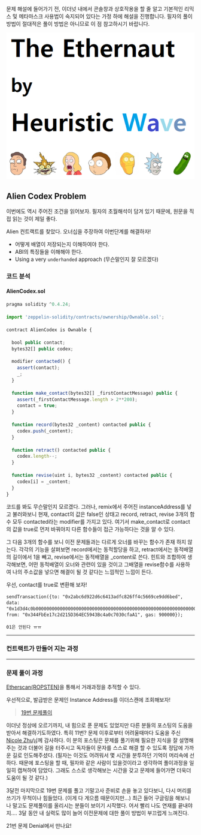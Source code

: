 문제 해설에 들어가기 전,  이더넛 내에서 콘솔창과 상호작용을 할 줄 알고 기본적인 리믹스 및 메타마스크 사용법이 숙지되어 있다는 가정 하에 해설을 진행합니다. 필자의 풀이 방법이 절대적은 풀이 방법은 아니므로 이 점 참고하시기 바랍니다.

![대표이미지](https://github.com/heuristicwave/TIL-about-Blockchain/blob/master/OpenZeppelin/ethernaut/Heuristic%20Wave%20Ethernaut.png?raw=true)



## Alien Codex Problem



이번에도 역시 주어진 조건을 읽어보자. 필자의 초월해석이 담겨 있기 때문에, 원문을 직접 읽는 것이 제일 좋다.

Alien 컨트랙트를 찾았다. 오너십을 주장하여 이번단계를 해결하자!

- 어떻게 배열이 저장되는지 이해하여야 한다.
- ABI의 특징들을 이해해야 한다.
- Using a very `underhanded` approach (무슨말인지 잘 모르겠다)





### 코드 분석



#### AlienCodex.sol

```javascript
pragma solidity ^0.4.24;

import 'zeppelin-solidity/contracts/ownership/Ownable.sol';

contract AlienCodex is Ownable {

  bool public contact;
  bytes32[] public codex;

  modifier contacted() {
    assert(contact);
    _;
  }
  
  function make_contact(bytes32[] _firstContactMessage) public {
    assert(_firstContactMessage.length > 2**200);
    contact = true;
  }

  function record(bytes32 _content) contacted public {
  	codex.push(_content);
  }

  function retract() contacted public {
    codex.length--;
  }

  function revise(uint i, bytes32 _content) contacted public {
    codex[i] = _content;
  }
}
```

코드를 봐도 무슨말인지 모르겠다. 그러나, remix에서 주어진 instanceAddress를 넣고 불러와보니 현재, contact의 값은 false인 상태고 record, retract, revise 3개의 함수 모두 contacted라는 modifier를 가지고 있다. 여기서 make_contact로 contact의 값을 true로 먼저 바꿔야지 다른 함수들이 접근 가능하다는 것을 알 수 있다.

그 다음 3개의 함수를 보니 이전 문제들과는 다르게 오너를 바꾸는 함수가 존재 하지 않는다. 각각의 기능을 살펴보면 record에서는 동적할당을 하고, retract에서는 동적배열의 길이에서 1을 빼고, revise에서는 동적배열을 _content로 쓴다. 힌트와 조합하여 생각해보면, 어떤 동적배열이 오너와 관련이 있을 것이고 그배열을 revise함수를 사용하여 나의 주소값을 넣으면 해결이 될 것 같다는 느낌적인 느낌이 든다.



우선, contact를 true로 변환해 보자!

```
sendTransaction({to: "0x2abc6d922d6c6413adfc826ff4c5669ce9dd6bed", data: "0x1d3d4c0b00000000000000000000000000000000000000000000000000000000000000201000000000000000000000000000000000000000000000000000000000000000", from: "0x344FbEe17c2d215D364EC5943Bc4a0c7030cfaA1", gas: 900000});

01은 안된다 ㅠㅠ
```





---

### 컨트랙트가 만들어 지는 과정



---



### 문제 풀이 과정



[Etherscan(ROPSTEN)](https://ropsten.etherscan.io/)을 통해서 거래과정을 추적할 수 있다.

우선적으로, 발급받은 문제인 Instance Address를 이더스캔에 조회해보자!

> [19번 문제풀이](https://medium.com/coinmonks/ethernaut-lvl-19-magicnumber-walkthrough-how-to-deploy-contracts-using-raw-assembly-opcodes-c50edb0f71a2)

이더넛 정상에 오르기까지, 내 힘으로 푼 문제도 있었지만 다른 분들의 포스팅의 도움을 받아서 해결하기도하였다. 특히 11번? 문제 이후로부터 어려울때마다 도움을 주신 [Nicole Zhu](https://medium.com/@nicolezhu?source=post_header_lockup)님께 감사하다. 이 분의 포스팅은 문제를 풀기위해 필요한 지식을 잘 설명해 주는 것과 더불어 길을 터주시고 독자들이 문자를 스스로 해결 할 수 있도록 정답에 가까운 길로 인도해주셨다. (필자는 이것도 어려워서 몇 시간을 분투하던 기억이 머리속에 선하다. 때문에 포스팅을 할 때, 필자와 같은 사람이 있을것이라고 생각하여 풀이과정을 일일히 캡쳐하여 담았다. 그래도 스스로 생각해보는 시간을 갖고 문제에 들어가면 더욱더 도움이 될 것 같다.)

3달전 마지막으로 19번 문제를 풀고 기말고사 준비로 손을 놓고 있다보니, 다시 머리를 쓰기가 무척이나 힘들었다. (이게 다 게으름 때문이지만...) 최근 들어 구글링을 해보니 나 말고도 문제풀이를 올리시는 분들이 보이기 시작했다. 어서 빨리 나도 연재를 끝내야지....  3달 동안 내 실력도 많이 늘어 이전문제에 대한 풀이 방법이 부끄럽게 느껴진다. 



21번 문제 Denial에서 만나요!